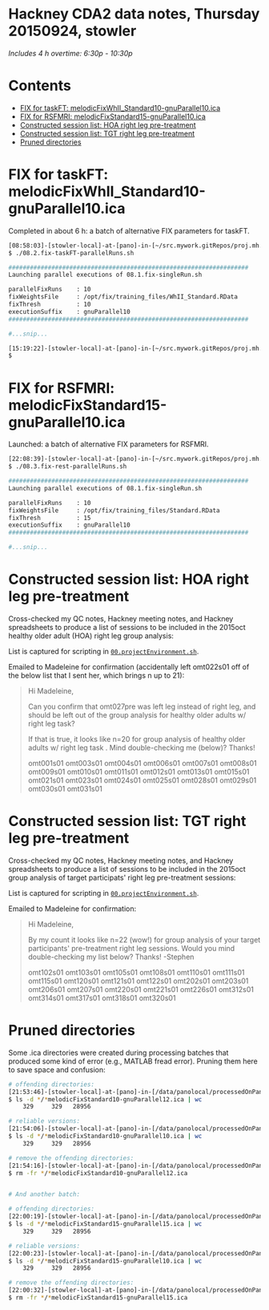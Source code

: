 # Hackney CDA2 data notes, Thursday 20150924, stowler

_Includes 4 h overtime: 6:30p - 10:30p_

Contents
=================

  * [FIX for taskFT: melodicFixWhII_Standard10-gnuParallel10.ica](#fix-for-taskft-melodicfixwhii_standard10-gnuparallel10ica)
  * [FIX for RSFMRI: melodicFixStandard15-gnuParallel10.ica](#fix-for-rsfmri-melodicfixstandard15-gnuparallel10ica)
  * [Constructed session list: HOA right leg pre-treatment](#constructed-session-list-hoa-right-leg-pre-treatment)
  * [Constructed session list: TGT right leg pre-treatment](#constructed-session-list-tgt-right-leg-pre-treatment)
  * [Pruned directories](#pruned-directories)

# FIX for taskFT: melodicFixWhII_Standard10-gnuParallel10.ica

Completed in about 6 h: a batch of alternative FIX parameters for taskFT.

```bash
[08:58:03]-[stowler-local]-at-[pano]-in-[~/src.mywork.gitRepos/proj.mh.cda2] on master
$ ./08.2.fix-taskFT-parallelRuns.sh

###################################################################
Launching parallel executions of 08.1.fix-singleRun.sh

parallelFixRuns    : 10
fixWeightsFile     : /opt/fix/training_files/WhII_Standard.RData
fixThresh          : 10
executionSuffix    : gnuParallel10
###################################################################

#...snip...

[15:19:22]-[stowler-local]-at-[pano]-in-[~/src.mywork.gitRepos/proj.mh.cda2] on master
$
```

# FIX for RSFMRI: melodicFixStandard15-gnuParallel10.ica

Launched: a batch of alternative FIX parameters for RSFMRI.

```bash
[22:08:39]-[stowler-local]-at-[pano]-in-[~/src.mywork.gitRepos/proj.mh.cda2] on master
$ ./08.3.fix-rest-parallelRuns.sh

###################################################################
Launching parallel executions of 08.1.fix-singleRun.sh

parallelFixRuns    : 10
fixWeightsFile     : /opt/fix/training_files/Standard.RData
fixThresh          : 15
executionSuffix    : gnuParallel10
###################################################################

#...snip...
```

# Constructed session list: HOA right leg pre-treatment

Cross-checked my QC notes, Hackney meeting notes, and Hackney spreadsheets to produce a list of sessions to be included in the 2015oct healthy older adult (HOA) right leg group analysis:

List is captured for scripting in [`00.projectEnvironment.sh`](https://github.com/CVNRneuroimaging/proj.mh.cda2/blob/master/00.projectEnvironment.sh).

Emailed to Madeleine for confirmation (accidentally left omt022s01 off of the below list that I sent her, which brings n up to 21):

>Hi Madeleine,
>
>Can you confirm that omt027pre was left leg instead of right leg, and should be left out of the group analysis for healthy older adults w/ right leg task?
>
>If that is true, it looks like n=20 for group analysis of healthy older adults w/ right leg task . Mind double-checking me (below)? Thanks!
>
>omt001s01
>omt003s01
>omt004s01
>omt006s01
>omt007s01
>omt008s01
>omt009s01
>omt010s01
>omt011s01
>omt012s01
>omt013s01
>omt015s01
>omt021s01
>omt023s01
>omt024s01
>omt025s01
>omt028s01
>omt029s01
>omt030s01
>omt031s01


# Constructed session list: TGT right leg pre-treatment

Cross-checked my QC notes, Hackney meeting notes, and Hackney spreadsheets to produce a list of sessions to be included in the 2015oct group analysis of target participats' right leg pre-treatment sessions:

List is captured for scripting in [`00.projectEnvironment.sh`](https://github.com/CVNRneuroimaging/proj.mh.cda2/blob/master/00.projectEnvironment.sh).

Emailed to Madeleine for confirmation:

>Hi Madeleine,
>
>By my count it looks like n=22 (wow!) for group analysis of your target participants' pre-treatment right leg sessions. Would you mind double-checking my list below? Thanks! -Stephen
>
>omt102s01
>omt103s01
>omt105s01
>omt108s01
>omt110s01
>omt111s01
>omt115s01
>omt120s01
>omt121s01
>omt122s01
>omt202s01
>omt203s01
>omt206s01
>omt207s01
>omt220s01
>omt221s01
>omt226s01
>omt312s01
>omt314s01
>omt317s01
>omt318s01
>omt320s01

# Pruned directories

Some .ica directories were created during processing batches that produced some kind of error (e.g., MATLAB fread error). Pruning them here to save space and confusion:

```bash
# offending directories:
[21:53:46]-[stowler-local]-at-[pano]-in-[/data/panolocal/processedOnPano-hackney/derivedData]
$ ls -d */*melodicFixStandard10-gnuParallel12.ica | wc
    329     329   28956

# reliable versions:
[21:54:06]-[stowler-local]-at-[pano]-in-[/data/panolocal/processedOnPano-hackney/derivedData]
$ ls -d */*melodicFixStandard10-gnuParallel10.ica | wc
    329     329   28956

# remove the offending directories:
[21:54:16]-[stowler-local]-at-[pano]-in-[/data/panolocal/processedOnPano-hackney/derivedData]
$ rm -fr */*melodicFixStandard10-gnuParallel12.ica


# And another batch:

# offending directories:
[22:00:19]-[stowler-local]-at-[pano]-in-[/data/panolocal/processedOnPano-hackney/derivedData]
$ ls -d */*melodicFixStandard15-gnuParallel15.ica | wc
    329     329   28956

# reliable versions:
[22:00:23]-[stowler-local]-at-[pano]-in-[/data/panolocal/processedOnPano-hackney/derivedData]
$ ls -d */*melodicFixStandard15-gnuParallel10.ica | wc
    329     329   28956

# remove the offending directories:
[22:00:32]-[stowler-local]-at-[pano]-in-[/data/panolocal/processedOnPano-hackney/derivedData]
$ rm -fr */*melodicFixStandard15-gnuParallel15.ica

```

